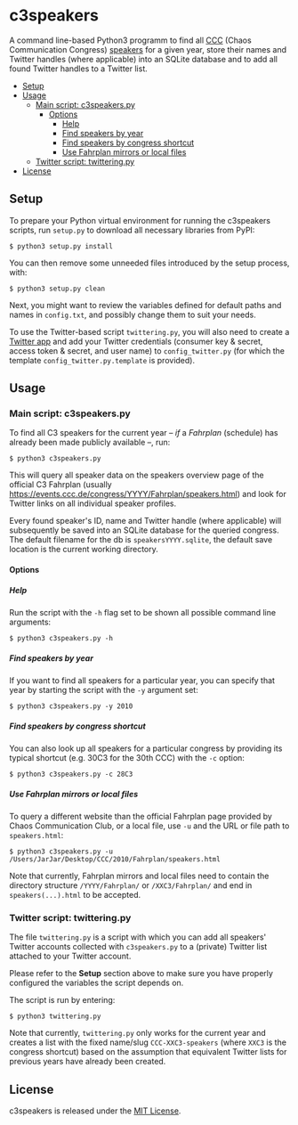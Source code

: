 # c3speakers

A command line-based Python3 programm to find all [CCC](https://en.wikipedia.org/wiki/Chaos_Communication_Congress) (Chaos Communication Congress) [speakers](https://events.ccc.de/congress/2015/Fahrplan/speakers.html) for a given year, store their names and Twitter handles (where applicable)
into an SQLite database and to add all found Twitter handles to a Twitter list.


* [Setup](#setup)
* [Usage](#usage)
  * [Main script: c3speakers\.py](#main-script-c3speakerspy)
    * [Options](#options)
      * [Help](#help)
      * [Find speakers by year](#find-speakers-by-year)
      * [Find speakers by congress shortcut](#find-speakers-by-congress-shortcut)
      * [Use Fahrplan mirrors or local files](#use-fahrplan-mirrors-or-local-files)
  * [Twitter script: twittering\.py](#twitter-script-twitteringpy)
* [License](#license)

## Setup

To prepare your Python virtual environment for running the c3speakers scripts, run ```setup.py``` to download all necessary libraries from PyPI:

    $ python3 setup.py install

You can then remove some unneeded files introduced by the setup process, with:

    $ python3 setup.py clean

Next, you might want to review the variables defined for default paths and names in `config.txt`, and possibly change them to suit your needs.

To use the Twitter-based script `twittering.py`, you will also need to create a [Twitter app](https://apps.twitter.com/) and add your Twitter credentials (consumer key & secret, access token & secret, and user name) to `config_twitter.py` (for which the template  `config_twitter.py.template` is provided).


## Usage

### Main script: c3speakers.py

To find all C3 speakers for the current year – *if* a *Fahrplan* (schedule) has already been made publicly available –, run:<br>

    $ python3 c3speakers.py

This will query all speaker data on the speakers overview page of the official C3 Fahrplan (usually <a href="https://events.ccc.de/congress/YYYY/Fahrplan/speakers.html">https://events.ccc.de/congress/YYYY/Fahrplan/speakers.html</a>) and look for Twitter links on all individual speaker profiles.

Every found speaker's ID, name and Twitter handle (where applicable) will subsequently be saved into an SQLite database for the queried congress. The default filename for the db is ```speakersYYYY.sqlite```, the default save location is the current working directory.

#### Options

##### Help
Run the script with the ```-h``` flag set to be shown all possible command line arguments:<br>

    $ python3 c3speakers.py -h

##### Find speakers by year
If you want to find all speakers for a particular year, you can specify that year by starting the script with the ```-y``` argument set:<br>

    $ python3 c3speakers.py -y 2010


##### Find speakers by congress shortcut
You can also look up all speakers for a particular congress by providing its typical shortcut (e.g. 30C3 for the 30th CCC) with the ```-c``` option:<br>

    $ python3 c3speakers.py -c 28C3


##### Use Fahrplan mirrors or local files
To query a different website than the official Fahrplan page provided by Chaos Communication Club, or a local file, use ```-u``` and the URL or file path to ```speakers.html```:<br>

    $ python3 c3speakers.py -u /Users/JarJar/Desktop/CCC/2010/Fahrplan/speakers.html

Note that currently, Fahrplan mirrors and local files need to contain the directory structure ```/YYYY/Fahrplan/``` or ```/XXC3/Fahrplan/``` and end in ```speakers(...).html``` to be accepted.

### Twitter script: twittering.py

The file ```twittering.py``` is a script with which you can add all speakers' Twitter accounts collected with ```c3speakers.py``` to a (private) Twitter list attached to your Twitter account.

Please refer to the **Setup** section above to make sure you have properly configured the variables the script depends on.

The script is run by entering:

    $ python3 twittering.py

Note that currently, ```twittering.py``` only works for the current year and creates a list with the fixed name/slug ```CCC-XXC3-speakers``` (where ```XXC3``` is the congress shortcut) based on the assumption that equivalent Twitter lists for previous years have already been created.

## License

c3speakers is released under the [MIT License](LICENSE).